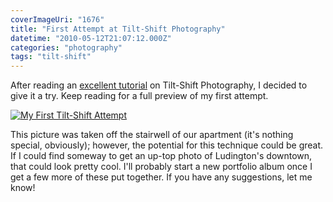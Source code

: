 ```yaml
---
coverImageUri: "1676"
title: "First Attempt at Tilt-Shift Photography"
datetime: "2010-05-12T21:07:12.000Z"
categories: "photography"
tags: "tilt-shift"
---
```


After reading an [excellent tutorial](http://www.tiltshiftphotography.net/) on Tilt-Shift Photography, I decided to give it a try. Keep reading for a full preview of my first attempt.

[![](http://assets.brandonmartinez.com/brandonmartinez/2010/05/firsttiltshift-575x383.jpg "My First Tilt-Shift Attempt")](http://assets.brandonmartinez.com/brandonmartinez/2010/05/firsttiltshift.jpg)

This picture was taken off the stairwell of our apartment (it's nothing special, obviously); however, the potential for this technique could be great. If I could find someway to get an up-top photo of Ludington's downtown, that could look pretty cool. I'll probably start a new portfolio album once I get a few more of these put together. If you have any suggestions, let me know!
